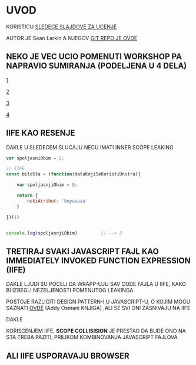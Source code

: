 # UVOD

KORISTICU [SLEDECE SLAJDOVE ZA UCENJE](https://docs.google.com/presentation/d/1hFtMCMo62DgOIc-9OwgaVwPZHwv1cgMELArHcMbXlSI/edit)

AUTOR JE Sean Larkin A NJEGOV [GIT REPO JE OVDE](https://github.com/TheLarkInn/webpack-workshop-2018)

## NEKO JE VEC UCIO POMENUTI WORKSHOP PA NAPRAVIO SUMIRANJA (PODELJENA U 4 DELA)

[1](https://medium.com/@j_lim_j/summary-of-webpack-4-fundamentals-by-sean-larkin-part-1-of-4-why-webpack-e9112d81a588)

[2](https://medium.com/@j_lim_j/summary-of-webpack-4-fundamentals-by-sean-larkin-part-1-of-4-why-webpack-e9112d81a588)

[3](https://medium.com/@j_lim_j/summary-of-webpack-4-fundamentals-by-sean-larkin-part-3-of-4-webpack-core-concepts-3d43126047f3)

[4](https://medium.com/@j_lim_j/summary-of-webpack-4-fundamentals-by-sean-larkin-part-4-of-4-using-plugins-cc4949e7fcac)

## IIFE KAO RESENJE

DAKLE U SLEDECEM SLUCAJU NECU IMATI INNER SCOPE LEAKING

```javascript
var spoljasniObim = 2;

// IIFE
const biloSta = (function(dataKojiSeKoristiUnutra){

    var spoljasnjiObim = 8;

    return {
        nekiAtribut: 'buyaaaaa'
    }

})(1)


console.log(spoljasnjiObim)         // --> 2

```

## TRETIRAJ SVAKI JAVASCRIPT FAJL KAO IMMEDIATELY INVOKED FUNCTION EXPRESSION (IIFE)

DAKLE LJUDI SU POCELI DA WRAPP-UJU SAV CODE FAJLA U IIFE, KAKO BI IZBEGLI NEZELJENOSTI POMENUTOG LEAKINGA

POSTOJE RAZLICITI DESIGN PATTERN-I U JAVASCRIPT-U, O KOJIM MOGU SAZNATI [OVDE](https://addyosmani.com/resources/essentialjsdesignpatterns/book/) (Addy Osmani KNJIGA) ,ALI SE SVI ONI ZASNIVAJU NA IIFE

DAKLE

KORISCENJEM IIFE, **SCOPE COLLISISION** JE PRESTAO DA BUDE ONO NA STA TREBA PAZITI, PRILIKOM KOMBINOVANJA JAVASCRIPT FAJLOVA

## ALI IIFE USPORAVAJU BROWSER
